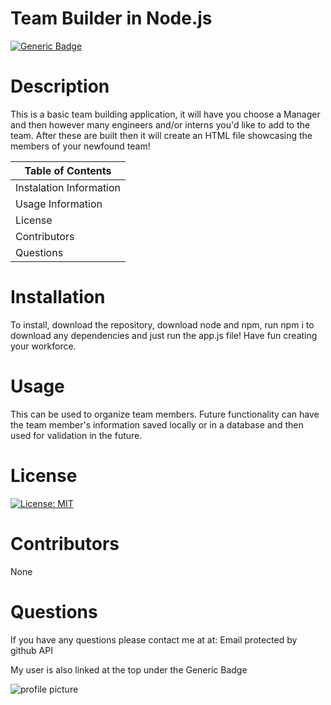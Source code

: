   # Team Builder in Node.js

  [![Generic Badge](https://img.shields.io/badge/User-Andres%20Long-red.svg)](https://github.com/AndresLong01)
    
  # Description
    
  This is a basic team building application, it will have you choose a Manager and then however many engineers and/or interns you'd like to add to the team. After these are built then it will create an HTML file showcasing the members of your newfound team!
    
  Table of Contents |
  ----------------- |
  Instalation Information |
  Usage Information |
  License |
  Contributors |
  Questions |
    
  # Installation
  To install, download the repository, download node and npm, run npm i to download any dependencies and just run the app.js file! Have fun creating your workforce.
    
  # Usage
  This can be used to organize team members. Future functionality can have the team member's information saved locally or in a database and then used for validation in the future.
    
  # License
  [![License: MIT](https://img.shields.io/badge/License-MIT-yellow.svg)](https://opensource.org/licenses/MIT)
    
  # Contributors
  None
    
  # Questions
  If you have any questions please contact me at at: Email protected by github API
    
  My user is also linked at the top under the Generic Badge
    
  ![profile picture](https://avatars3.githubusercontent.com/u/58584090?v=4' "Profile Picture")
  